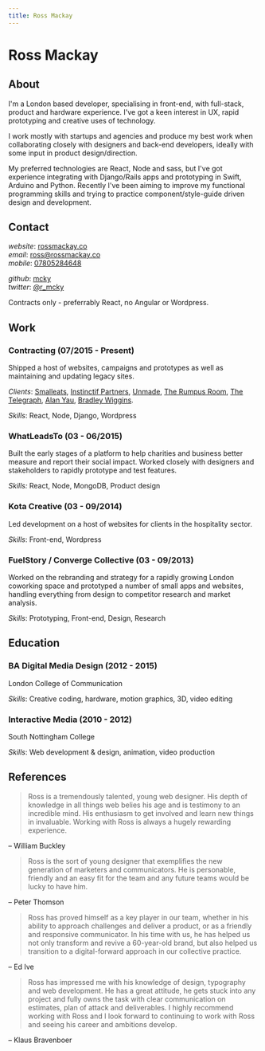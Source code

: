 ```yaml
---
title: Ross Mackay
---
```

# Ross Mackay

## About

I'm a London based developer, specialising in front-end, with full-stack, product and hardware experience. I've got a keen interest in UX, rapid prototyping and creative uses of technology.

I work mostly with startups and agencies and produce my best work when collaborating closely with designers and back-end developers, ideally with some input in product design/direction.

My preferred technologies are React, Node and sass, but I've got experience integrating with Django/Rails apps and prototyping in Swift, Arduino and Python. Recently I've been aiming to improve my functional programming skills and trying to practice component/style-guide driven design and development.




## Contact

_website_: [rossmackay.co](http://rossmackay.co)  
_email_: [ross@rossmackay.co](mailto:ross@rossmackay.co)  
_mobile_: [07805284648](tel:07805284648)  

_github_: [mcky](http://github.com/mcky)  
_twitter_: [@r_mcky](http://twitter.com/r_mcky)  

Contracts only - preferrably React, no Angular or Wordpress.




## Work

### Contracting (07/2015 - Present)
Shipped a host of websites, campaigns and prototypes as well as maintaining and updating legacy sites.

_Clients_:
[Smalleats](http://smalleats.com),
[Instinctif Partners](http://instinctif.com),
[Unmade](https://www.unmade.com),
[The Rumpus Room](http://trr.tv),
[The Telegraph](http://telegraph.co.uk),
[Alan Yau](http://alanyau.com),
[Bradley Wiggins](http://teamwiggins.co).

_Skills_: React, Node, Django, Wordpress

### WhatLeadsTo (03 - 06/2015)
Built the early stages of a platform to help charities and business better measure and report their social impact. Worked closely with designers and stakeholders to rapidly prototype and test features.

*Skills:* React, Node, MongoDB, Product design

### Kota Creative (03 - 09/2014)
Led development on a host of websites for clients in the hospitality sector.

_Skills_: Front-end, Wordpress

### FuelStory / Converge Collective (03 - 09/2013)
Worked on the rebranding and strategy for a rapidly growing London coworking space and prototyped a number of small apps and websites, handling everything from design to competitor research and market analysis.

_Skills_: Prototyping, Front-end, Design, Research




## Education

### BA Digital Media Design (2012 - 2015)
London College of Communication

_Skills_: Creative coding, hardware, motion graphics, 3D, video editing

### Interactive Media (2010 - 2012)
South Nottingham College

_Skills_: Web development & design, animation, video production




## References

> Ross is a tremendously talented, young web designer. His depth of knowledge in all things web belies his age and is testimony to an incredible mind. His enthusiasm to get involved and learn new things in invaluable. Working with Ross is always a hugely rewarding experience.

– William Buckley

> Ross is the sort of young designer that exemplifies the new generation of marketers and communicators.  He is personable, friendly and an easy fit for the team and any future teams would be lucky to have him.

– Peter Thomson

> Ross has proved himself as a key player in our team, whether in his ability to approach challenges and deliver a product, or as a friendly and responsive communicator. In his time with us, he has helped us not only transform and revive a 60-year-old brand, but also helped us transition to a digital-forward approach in our collective practice.

– Ed Ive

> Ross has impressed me with his knowledge of design, typography and web development. He has a great attitude, he gets stuck into any project and fully owns the task with clear communication on estimates, plan of attack and deliverables. I highly recommend working with Ross and I look forward to continuing to work with Ross and seeing his career and ambitions develop.

– Klaus Bravenboer
